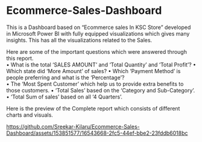 # Ecommerce-Sales-Dashboard
This is a Dashboard based on “Ecommerce sales In KSC Store” developed in Microsoft Power BI with fully equipped visualizations which gives many insights. This has all the visualizations related to the Sales. 

Here are some of the important questions which were answered through this report.  
•	What is the total ‘SALES AMOUNT’ and ‘Total Quantity’ and ‘Total Profit’? 
•	Which state did ‘More Amount’ of sales? 
•	Which ‘Payment Method’ is people preferring and what is the ‘Percentage’?  
•	The ‘Most Spent Customer’ which help us to provide extra benefits to those customers. 
•	‘Total Sales’ based on the ‘Category and Sub-Category’. 
•	‘Total Sum of sales’ based on all ‘4 Quarters’.

Here is the preview of the Complete report which consists of different charts and visuals. 

https://github.com/Sreekar-Kilaru/Ecommerce-Sales-Dashboard/assets/153851577/16543668-2fc5-44ef-bbe2-23fddb6018bc 


